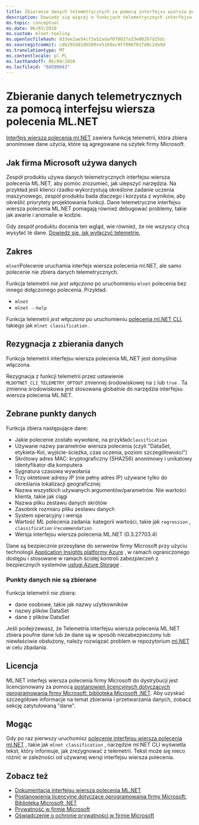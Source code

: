 ```yaml
---
title: Zbieranie danych telemetrycznych za pomocą interfejsu wiersza polecenia ML.NET
description: Dowiedz się więcej o funkcjach telemetrycznych interfejsu wiersza polecenia ML.NET, które zbierają informacje o użyciu do analizy, zbierane dane i jak je wyłączyć. Znajdź także linki do umowy licencyjnej platformy .NET oraz informacje o zgodności z programem Microsoft Rodo.
ms.topic: conceptual
ms.date: 06/03/2020
ms.custom: mlnet-tooling
ms.openlocfilehash: 833ee2ae54cf3a52adaf070837a33e00267d25dc
ms.sourcegitcommit: cdb295dd1db589ce5169ac9ff096f01fd0c2da9d
ms.translationtype: MT
ms.contentlocale: pl-PL
ms.lasthandoff: 06/09/2020
ms.locfileid: "84599843"
---
```

# <a name="telemetry-collection-by-the-mlnet-cli"></a>Zbieranie danych telemetrycznych za pomocą interfejsu wiersza polecenia ML.NET

[Interfejs wiersza polecenia ml.NET](https://aka.ms/mlnet-cli) zawiera funkcję telemetrii, która zbiera anonimowe dane użycia, które są agregowane na użytek firmy Microsoft.

## <a name="how-microsoft-uses-the-data"></a>Jak firma Microsoft używa danych

Zespół produktu używa danych telemetrycznych interfejsu wiersza polecenia ML.NET, aby pomóc zrozumieć, jak ulepszyć narzędzia. Na przykład jeśli klienci rzadko wykorzystują określone zadanie uczenia maszynowego, zespół produktu bada dlaczego i korzysta z wyników, aby określić priorytety projektowania funkcji. Dane telemetryczne interfejsu wiersza polecenia ML.NET pomagają również debugować problemy, takie jak awarie i anomalie w kodzie.

Gdy zespół produktu docenia ten wgląd, wie również, że nie wszyscy chcą wysyłać te dane. [Dowiedz się, jak wyłączyć telemetrię.](#opt-out-of-data-collection)

## <a name="scope"></a>Zakres

`mlnet`Polecenie uruchamia interfejs wiersza polecenia ml.NET, ale samo polecenie nie zbiera danych telemetrycznych.

Funkcja telemetrii *nie jest włączona* po uruchomieniu `mlnet` polecenia bez innego dołączonego polecenia. Przykład:

- `mlnet`
- `mlnet --help`

Funkcja telemetrii *jest włączona* po uruchomieniu [polecenia ml.NET CLI](../reference/ml-net-cli-reference.md), takiego jak `mlnet classification` .

## <a name="opt-out-of-data-collection"></a>Rezygnacja z zbierania danych

Funkcja telemetrii interfejsu wiersza polecenia ML.NET jest domyślnie włączona.

Rezygnacja z funkcji telemetrii przez ustawienie `MLDOTNET_CLI_TELEMETRY_OPTOUT` zmiennej środowiskowej na `1` lub `true` . Ta zmienna środowiskowa jest stosowana globalnie do narzędzia interfejsu wiersza polecenia ML.NET.

## <a name="data-points-collected"></a>Zebrane punkty danych

Funkcja zbiera następujące dane:

- Jakie polecenie zostało wywołane, na przykład`classification`
- Używane nazwy parametrów wiersza polecenia (czyli "DataSet, etykieta-Kol, wyjście-ścieżka, czas uczenia, poziom szczegółowości")
- Skrótowy adres MAC: kryptograficzny (SHA256) anonimowy i unikatowy identyfikator dla komputera
- Sygnatura czasowa wywołania
- Trzy oktetowe adresy IP (nie pełny adres IP) używane tylko do określania lokalizacji geograficznej
- Nazwa wszystkich używanych argumentów/parametrów. Nie wartości klienta, takie jak ciągi
- Nazwa pliku zestawu danych skrótów
- Zasobnik rozmiaru pliku zestawu danych
- System operacyjny i wersja
- Wartość ML polecenia zadania: kategorii wartości, takie jak `regression` , `classification` i`recommendation`
- Wersja interfejsu wiersza polecenia ML.NET (0.3.27703.4)

Dane są bezpiecznie przesyłane do serwerów firmy Microsoft przy użyciu technologii [Application Insights platformy Azure](https://azure.microsoft.com/services/application-insights/) , w ramach ograniczonego dostępu i stosowane w ramach ścisłej kontroli zabezpieczeń z bezpiecznych systemów [usługi Azure Storage](https://azure.microsoft.com/services/storage/) .

### <a name="data-points-not-collected"></a>Punkty danych nie są zbierane

Funkcja telemetrii *nie* zbiera:

- dane osobowe, takie jak nazwy użytkowników
- nazwy plików DataSet
- dane z plików DataSet

Jeśli podejrzewasz, że Telemetria interfejsu wiersza polecenia ML.NET zbiera poufne dane lub że dane są w sposób niezabezpieczony lub niewłaściwie obsłużony, należy rozwiązać problem w repozytorium [ml.NET](https://github.com/dotnet/machinelearning) w celu zbadania.

## <a name="license"></a>Licencja

ML.NET interfejs wiersza polecenia firmy Microsoft do dystrybucji jest licencjonowany za pomocą [postanowień licencyjnych dotyczących oprogramowania firmy Microsoft: biblioteka Microsoft .NET](https://aka.ms/dotnet-core-eula). Aby uzyskać szczegółowe informacje na temat zbierania i przetwarzania danych, zobacz sekcję zatytułowaną "dane".

## <a name="disclosure"></a>Mogąc

Gdy po raz pierwszy uruchomisz [polecenie interfejsu wiersza polecenia ml.NET](../reference/ml-net-cli-reference.md) , takie jak `mlnet classification` , narzędzie ml.NET CLI wyświetla tekst, który informuje, jak zrezygnować z telemetrii. Tekst może się nieco różnić w zależności od używanej wersji interfejsu wiersza polecenia.

## <a name="see-also"></a>Zobacz też

- [Dokumentacja interfejsu wiersza polecenia ML.NET](../reference/ml-net-cli-reference.md)
- [Postanowienia licencyjne dotyczące oprogramowania firmy Microsoft: Biblioteka Microsoft .NET](https://aka.ms/dotnet-core-eula)
- [Prywatność w firmie Microsoft](https://www.microsoft.com/trustcenter/privacy/)
- [Oświadczenie o ochronie prywatności w firmie Microsoft](https://privacy.microsoft.com/privacystatement)
